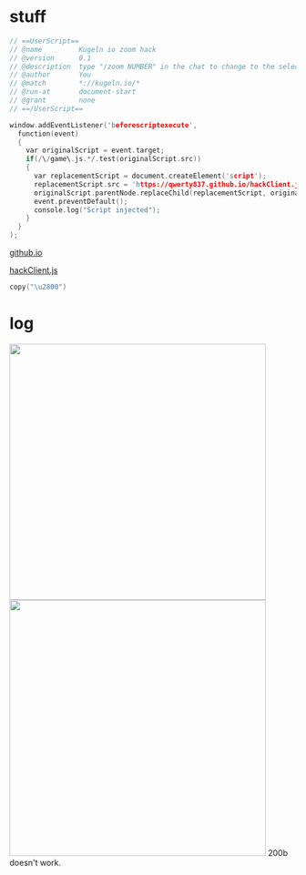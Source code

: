 # stuff

```c
// ==UserScript==
// @name         Kugeln io zoom hack
// @version      0.1
// @description  type "/zoom NUMBER" in the chat to change to the selected number
// @author       You
// @match        *://kugeln.io/*
// @run-at       document-start
// @grant        none
// ==/UserScript==

window.addEventListener('beforescriptexecute',
  function(event)
  {
    var originalScript = event.target;
    if(/\/game\.js.*/.test(originalScript.src))
    {
      var replacementScript = document.createElement('script');
      replacementScript.src = 'https://qwerty837.github.io/hackClient.js';
      originalScript.parentNode.replaceChild(replacementScript, originalScript);
      event.preventDefault();
      console.log("Script injected");
    }
  }
);
```


[github.io](https://qwerty837.github.io/)

[hackClient.js](https://qwerty837.github.io/hackClient.js)

```c
copy("\u2800")
```

# log

<img width="450" src="https://user-images.githubusercontent.com/66380341/83735092-dce64e80-a68a-11ea-8654-f2952cb6a938.PNG">
<img width="450" src="https://user-images.githubusercontent.com/66380341/83735098-de177b80-a68a-11ea-8912-485d16f36b3d.PNG">
200b doesn't work.


